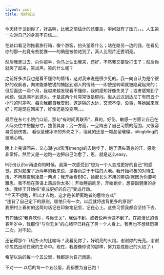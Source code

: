 ```yaml
---
layout: post
title: 继续前进
---
```

今天终于见到你了，好高啊，比我之前估计的还要高，瞬间就有了压力。。。人生第一次对自己的身高不自信。。。

在路口看见你拖着旅行箱，像个游客，抬头望着什么；站在路另一边的我，在看见你的那一刻竟有些犹豫——的确是被惊艳到了，真人比照片还要明亮。

然后我走过去，向你招手，你马上认出我来，还好，不然我又要受打击了；然后你就笑了起来，笑出声。笑的什么呢？

之前好多次我也是看不懂你的情绪，这对我来说是很少见的。我一向自认为是个很好的观察者，向来能够敏锐的捕捉到别人的情绪——即使是转瞬就被隐藏起来的；但后面这一两个月，我越来越发现看不懂你，我的感知好像失灵了；或者感知到了问题，但追溯不到源头。于是这两个月常常很是郁闷。但从武汉到达尼丁有四五个小时的时差呢，每次我都自我安慰，这是隔的太远，交流不便，没事，等她回来就好；可是现在回来了，好像还是没变啊。。。

最后在东七小院门口前，那句“有时间再联系”，真的，好伤。敏感一方面让自己在人际交往中把握分寸，独善其身；另一方面，一旦跨出了自己习惯的范围，又很容易受到伤害。
看似坚硬冰冷的外壳之下，埋藏的还是一颗晶莹璀璨，blingbling的玻璃心呐。

晚上上完课回来，又心潮(yu)澎湃(meng)的去跑步了，跑了满头满身的汗，感觉非常好。然后又是一边跑一边把自己治愈了，恩，就是这么easy。

9月份认识or再遇你的时候，我第一次感受到“想为一个人变成更好的自己”的感觉。这对颓废了近两年的我来说，是春雨之于干枯的大地。我开始积极的对待生活，不再熬夜到凌晨一两点；我开始看BBC，捡起长久不用的英语(就因为你要考雅思，我不想在英语上落后你太多)；开始睡前刷牙，开始跑步，想要副健康的身体。我终于开始把“变成更好的自己”变成行动。<br>
“今天不想跑，所以才去跑，这才是长距离跑者的思维方式”<br>
“违背了自己定下的原则，哪怕只有一次，以后就将违背更多的原则”<br>
我把村上春树的这两句话记在印象笔记里，记在心上。这些习惯我都会坚持下去。

有句话说“我喜欢你，与你无关”，我做不到，或者说再也做不到了。在那漫长的青春年岁中，我那份“与你无关”的心绪早已耗在了另一个人身上。我再也不想经历第二次。对不起。

还记得那个飞蛾扑火的比喻吗？我看见你了，好明亮的火焰。谢谢你的光亮。谢谢你忽然出现在我的生命中。现在，我要像你说的那样，努力变成自己的火焰了:)

希望以后的每一个五公里，我都是为自己而跑。


不对——
以后的每一个五公里，我都要为自己跑！
